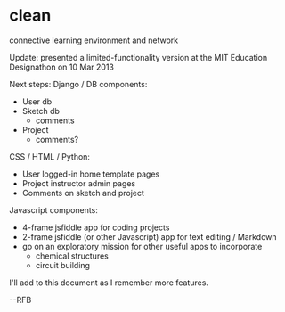 clean
=====

connective learning environment and network

Update: presented a limited-functionality version at the MIT Education Designathon on 10 Mar 2013

Next steps:
Django / DB components:
 - User db
 - Sketch db
   - comments
 - Project
   - comments?

CSS / HTML / Python:
 - User logged-in home template pages
 - Project instructor admin pages
 - Comments on sketch and project

Javascript components:
 - 4-frame jsfiddle app for coding projects
 - 2-frame jsfiddle (or other Javascript) app for text editing / Markdown
 - go on an exploratory mission for other useful apps to incorporate 
    - chemical structures
    - circuit building

I'll add to this document as I remember more features.

--RFB
